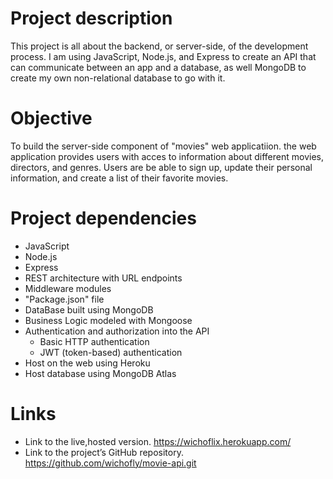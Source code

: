 # Project description 
This project is all about the backend, or server-side, of the development process. I am using JavaScript, Node.js, and Express to create an API that can communicate between an app and a database, as well MongoDB to create my own non-relational database to go with it.

# Objective
To build the server-side component of "movies" web applicatiion. the web application  provides users with acces to information about different movies, directors, and genres. Users are be able to sign up, update their personal information, and create a list of their favorite movies. 

# Project dependencies 
- JavaScript
- Node.js
- Express
- REST architecture with URL endpoints 
- Middleware modules
- "Package.json" file
- DataBase built using MongoDB
- Business Logic modeled with Mongoose
- Authentication and authorization into the API
    - Basic HTTP authentication
    - JWT (token-based) authentication
- Host on the web using Heroku
- Host database using MongoDB Atlas

# Links 
- Link to the live,hosted version. https://wichoflix.herokuapp.com/
- Link to the project’s GitHub repository. https://github.com/wichofly/movie-api.git